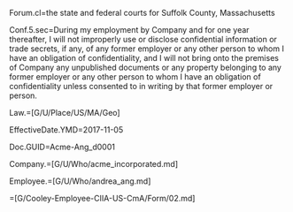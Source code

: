 Forum.cl=the state and federal courts for Suffolk County, Massachusetts

Conf.5.sec=During my employment by Company and for one year thereafter, I will not improperly use or disclose confidential information or trade secrets, if any, of any former employer or any other person to whom I have an obligation of confidentiality, and I will not bring onto the premises of Company any unpublished documents or any property belonging to any former employer or any other person to whom I have an obligation of confidentiality unless consented to in writing by that former employer or person.

Law.=[G/U/Place/US/MA/Geo]

EffectiveDate.YMD=2017-11-05

Doc.GUID=Acme-Ang_d0001

Company.=[G/U/Who/acme_incorporated.md]

Employee.=[G/U/Who/andrea_ang.md]

=[G/Cooley-Employee-CIIA-US-CmA/Form/02.md]
